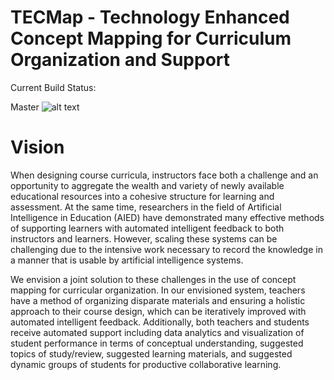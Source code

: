 # TECMap - Technology Enhanced Concept Mapping for Curriculum Organization and Support 
Current Build Status:

Master
![alt text](https://circleci.com/gh/tobydragon/tecmap.png?circle-token=circle-token "Master Build Status")

# Vision
When designing course curricula, instructors face both a challenge and an opportunity to aggregate the wealth and variety of newly available educational resources into a cohesive structure for learning and assessment. At the same time, researchers in the field of Artificial Intelligence in Education (AIED) have demonstrated many effective methods of supporting learners with automated intelligent feedback to both instructors and learners. However, scaling these systems can be challenging due to the intensive work necessary to record the knowledge in a manner that is usable by artificial intelligence systems.

We envision a joint solution to these challenges in the use of concept mapping for curricular organization. In our envisioned system, teachers have a method of organizing disparate materials and ensuring a holistic approach to their course design, which can be iteratively improved with automated intelligent feedback. Additionally, both teachers and students receive automated support including data analytics and visualization of student performance in terms of conceptual understanding, suggested topics of study/review, suggested learning materials, and suggested dynamic groups of students for productive collaborative learning.

